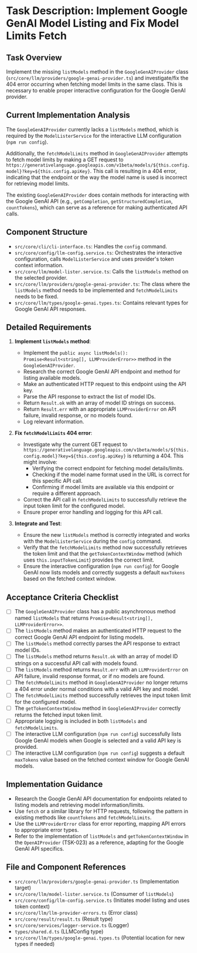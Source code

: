 # Task Description: Implement Google GenAI Model Listing and Fix Model Limits Fetch

## Task Overview

Implement the missing `listModels` method in the `GoogleGenAIProvider` class (`src/core/llm/providers/google-genai-provider.ts`) and investigate/fix the 404 error occurring when fetching model limits in the same class. This is necessary to enable proper interactive configuration for the Google GenAI provider.

## Current Implementation Analysis

The `GoogleGenAIProvider` currently lacks a `listModels` method, which is required by the `ModelListerService` for the interactive LLM configuration (`npm run config`).

Additionally, the `fetchModelLimits` method in `GoogleGenAIProvider` attempts to fetch model limits by making a GET request to `https://generativelanguage.googleapis.com/v1beta/models/${this.config.model}?key=${this.config.apiKey}`. This call is resulting in a 404 error, indicating that the endpoint or the way the model name is used is incorrect for retrieving model limits.

The existing `GoogleGenAIProvider` does contain methods for interacting with the Google GenAI API (e.g., `getCompletion`, `getStructuredCompletion`, `countTokens`), which can serve as a reference for making authenticated API calls.

## Component Structure

- `src/core/cli/cli-interface.ts`: Handles the `config` command.
- `src/core/config/llm-config.service.ts`: Orchestrates the interactive configuration, calls `ModelListerService` and uses provider's token context information.
- `src/core/llm/model-lister.service.ts`: Calls the `listModels` method on the selected provider.
- `src/core/llm/providers/google-genai-provider.ts`: The class where the `listModels` method needs to be implemented and `fetchModelLimits` needs to be fixed.
- `src/core/llm/types/google-genai.types.ts`: Contains relevant types for Google GenAI API responses.

## Detailed Requirements

1.  **Implement `listModels` method**:

    - Implement the `public async listModels(): Promise<Result<string[], LLMProviderError>>` method in the `GoogleGenAIProvider`.
    - Research the correct Google GenAI API endpoint and method for listing available models.
    - Make an authenticated HTTP request to this endpoint using the API key.
    - Parse the API response to extract the list of model IDs.
    - Return `Result.ok` with an array of model ID strings on success.
    - Return `Result.err` with an appropriate `LLMProviderError` on API failure, invalid response, or no models found.
    - Log relevant information.

2.  **Fix `fetchModelLimits` 404 error**:

    - Investigate why the current GET request to `https://generativelanguage.googleapis.com/v1beta/models/${this.config.model}?key=${this.config.apiKey}` is returning a 404. This might involve:
      - Verifying the correct endpoint for fetching model details/limits.
      - Checking if the model name format used in the URL is correct for this specific API call.
      - Confirming if model limits are available via this endpoint or require a different approach.
    - Correct the API call in `fetchModelLimits` to successfully retrieve the input token limit for the configured model.
    - Ensure proper error handling and logging for this API call.

3.  **Integrate and Test**:
    - Ensure the new `listModels` method is correctly integrated and works with the `ModelListerService` during the `config` command.
    - Verify that the `fetchModelLimits` method now successfully retrieves the token limit and that the `getTokenContextWindow` method (which uses `this.inputTokenLimit`) provides the correct limit.
    - Ensure the interactive configuration (`npm run config`) for Google GenAI now lists models and correctly suggests a default `maxTokens` based on the fetched context window.

## Acceptance Criteria Checklist

- [ ] The `GoogleGenAIProvider` class has a public asynchronous method named `listModels` that returns `Promise<Result<string[], LLMProviderError>>`.
- [ ] The `listModels` method makes an authenticated HTTP request to the correct Google GenAI API endpoint for listing models.
- [ ] The `listModels` method correctly parses the API response to extract model IDs.
- [ ] The `listModels` method returns `Result.ok` with an array of model ID strings on a successful API call with models found.
- [ ] The `listModels` method returns `Result.err` with an `LLMProviderError` on API failure, invalid response format, or if no models are found.
- [ ] The `fetchModelLimits` method in `GoogleGenAIProvider` no longer returns a 404 error under normal conditions with a valid API key and model.
- [ ] The `fetchModelLimits` method successfully retrieves the input token limit for the configured model.
- [ ] The `getTokenContextWindow` method in `GoogleGenAIProvider` correctly returns the fetched input token limit.
- [ ] Appropriate logging is included in both `listModels` and `fetchModelLimits`.
- [ ] The interactive LLM configuration (`npm run config`) successfully lists Google GenAI models when Google is selected and a valid API key is provided.
- [ ] The interactive LLM configuration (`npm run config`) suggests a default `maxTokens` value based on the fetched context window for Google GenAI models.

## Implementation Guidance

- Research the Google GenAI API documentation for endpoints related to listing models and retrieving model information/limits.
- Use `fetch` or a similar library for HTTP requests, following the pattern in existing methods like `countTokens` and `fetchModelLimits`.
- Use the `LLMProviderError` class for error reporting, mapping API errors to appropriate error types.
- Refer to the implementation of `listModels` and `getTokenContextWindow` in the `OpenAIProvider` (TSK-023) as a reference, adapting for the Google GenAI API specifics.

## File and Component References

- `src/core/llm/providers/google-genai-provider.ts` (Implementation target)
- `src/core/llm/model-lister.service.ts` (Consumer of `listModels`)
- `src/core/config/llm-config.service.ts` (Initiates model listing and uses token context)
- `src/core/llm/llm-provider-errors.ts` (Error class)
- `src/core/result/result.ts` (Result type)
- `src/core/services/logger-service.ts` (Logger)
- `types/shared.d.ts` (LLMConfig type)
- `src/core/llm/types/google-genai.types.ts` (Potential location for new types if needed)
